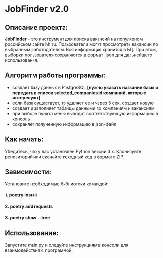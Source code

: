 # JobFinder v2.0

## Описание проекта:
**JobFinder** - это инструмент для поиска вакансий на популярном российском сайте hh.ru. 
Пользователи могут просмотреть вакансии по выбранным работодателям.
Вся информация хранится в БД. При этом, выборки пользователя сохраняются в формат .json для дальнейшего использования.

## Алгоритм работы программы:
- создает базу данных в PostgreSQL
**[нужно указать название базы и передать в список selected_companies id компаний, которые интересуют]**
- если база существует, то удаляет ее и через 5 сек. создает новую
- создает и заполняет таблицы данными по компаниям и вакансиям
- при выборе пункта меню выводит соответствующую информацию в консоль
- сохраняет полученную информацию в json-файл 


## Как начать:
Убедитесь, что у вас установлен Python версии 3.x. Клонируйте репозиторий или скачайте исходный код в формате ZIP.

## Зависимости:
Установите необходимые библиотеки командой:
#### 1. poetry install
#### 2. poetry add requests
#### 3. poetry show --tree


## Использование:
Запустите main.py и следуйте инструкциям в консоли для взаимодействия с программой.







